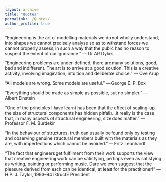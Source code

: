 ```yaml
---
layout: archive
title: "Quotes"
permalink:  /Quotes/
author_profile: true
---
```


“Engineering is the art of modelling materials we do not wholly understand, into shapes we cannot precisely analyse so as to withstand forces we cannot properly assess, in such a way that the public has no reason to suspect the extent of our ignorance.”
― Dr AR Dykes

“Engineering problems are under-defined, there are many solutions, good, bad and indifferent. The art is to arrive at a good solution. This is a creative activity, involving imagination, intuition and deliberate choice.”
― Ove Arup

“All models are wrong. Some models are useful.”
― George E. P. Box 

“Everything should be made as simple as possible, but no simpler.” 
― Albert Einstein

“One of the principles I have learnt has been that the effect of scaling-up the size of structural components has hidden pitfalls…it really is the case that, in many aspects of structural engineering, size does matter.”
― Professor F. M. Burdekin

“In the behaviour of structures, truth can usually be found only by testing and observing genuine structural members built with the materials as they are, with imperfections which cannot be avoided.”
― Fritz Leonhardt 

“The fact that engineers get fulfilment from their work supports the view that creative engineering work can be satisfying, perhaps even as satisfying as writing, painting or performing music. Dare we even suggest that the pleasure derived from each can be identical, at least for the practitioner!”
― H.P. J. Taylor, 1993–94 IStructE President

   

